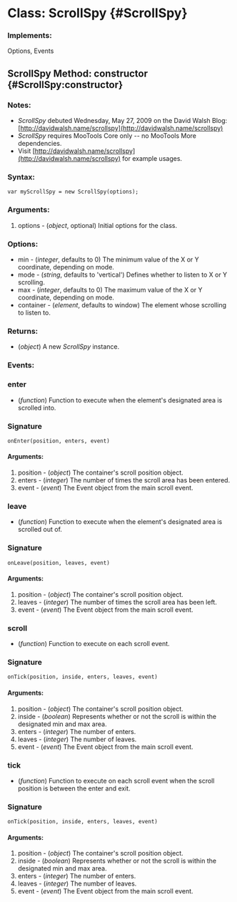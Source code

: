 Class: ScrollSpy {#ScrollSpy}
=============================



### Implements:

Options, Events




ScrollSpy Method: constructor {#ScrollSpy:constructor}
-------------------------------------------------------

### Notes:

- *ScrollSpy* debuted Wednesday, May 27, 2009 on the David Walsh Blog:  [http://davidwalsh.name/scrollspy](http://davidwalsh.name/scrollspy)
- *ScrollSpy* requires MooTools Core only -- no MooTools More dependencies.
- Visit [http://davidwalsh.name/scrollspy](http://davidwalsh.name/scrollspy) for example usages.

### Syntax:

	var myScrollSpy = new ScrollSpy(options);

### Arguments:

1. options - (*object*, optional) Initial options for the class.

### Options:

* min - (*integer*, defaults to 0)  The minimum value of the X or Y coordinate, depending on mode.
* mode - (*string*, defaults to 'vertical')  Defines whether to listen to X or Y scrolling.
* max - (*integer*, defaults to 0)  The maximum value of the X or Y coordinate, depending on mode.
* container - (*element*, defaults to window)  The element whose scrolling to listen to.

### Returns:

* (*object*) A new *ScrollSpy* instance.

### Events:

### enter

* (*function*) Function to execute when the element's designated area is scrolled into.

### Signature

	onEnter(position, enters, event)
	
#### Arguments:

1. position - (*object*) The container's scroll position object.
2. enters - (*integer*) The number of times the scroll area has been entered.
3. event - (*event*) The Event object from the main scroll event.


### leave

* (*function*) Function to execute when the element's designated area is scrolled out of.

### Signature

	onLeave(position, leaves, event)
	
#### Arguments:

1. position - (*object*) The container's scroll position object.
2. leaves - (*integer*) The number of times the scroll area has been left.
3. event - (*event*) The Event object from the main scroll event.

### scroll

* (*function*) Function to execute on each scroll event.

### Signature

	onTick(position, inside, enters, leaves, event)
	
#### Arguments:

1. position - (*object*) The container's scroll position object.
2. inside - (*boolean*) Represents whether or not the scroll is within the designated min and max area.
3. enters - (*integer*) The number of enters.
4. leaves - (*integer*) The number of leaves.
5. event - (*event*) The Event object from the main scroll event.


### tick

* (*function*) Function to execute on each scroll event when the scroll position is between the enter and exit.

### Signature

	onTick(position, inside, enters, leaves, event)
	
#### Arguments:

1. position - (*object*) The container's scroll position object.
2. inside - (*boolean*) Represents whether or not the scroll is within the designated min and max area.
3. enters - (*integer*) The number of enters.
4. leaves - (*integer*) The number of leaves.
5. event - (*event*) The Event object from the main scroll event.
